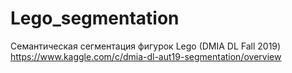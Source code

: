 # Lego_segmentation

Семантическая сегментация фигурок Lego (DMIA DL Fall 2019)
https://www.kaggle.com/c/dmia-dl-aut19-segmentation/overview
